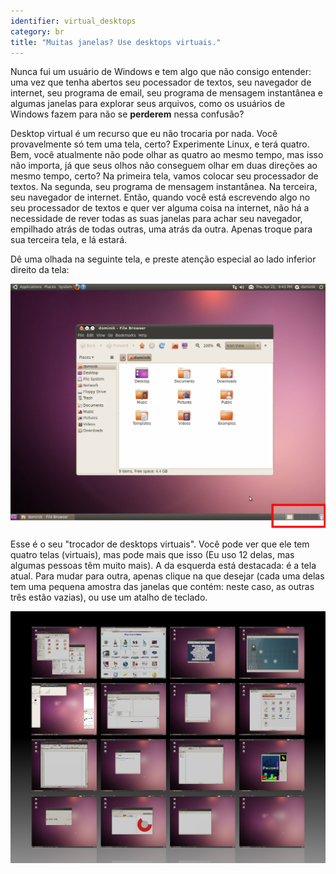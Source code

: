 ```yaml
---
identifier: virtual_desktops
category: br
title: "Muitas janelas? Use desktops virtuais."
---
```


Nunca fui um usuário de Windows e tem algo que não consigo entender: uma vez que tenha abertos seu pocessador de textos, seu navegador de internet, seu programa de email, seu programa de mensagem instantânea e algumas janelas para explorar seus arquivos, como os usuários de Windows fazem para não se <b>perderem</b> nessa confusão?

Desktop virtual é um recurso que eu não trocaria por nada. Você provavelmente só tem uma tela, certo? Experimente Linux, e terá quatro. Bem, você atualmente não pode olhar as quatro ao mesmo tempo, mas isso não importa, já que seus olhos não conseguem olhar em duas direções ao mesmo tempo, certo? Na primeira tela, vamos colocar seu processador de textos. Na segunda, seu programa de mensagem instantânea. Na terceira, seu navegador de internet. Então, quando você está escrevendo algo no seu processador de textos e quer ver alguma coisa na internet, não há a necessidade de rever todas as suas janelas para achar seu navegador, empilhado atrás de todas outras, uma atrás da outra. Apenas troque para sua terceira tela, e lá estará.

Dê uma olhada na seguinte tela, e preste atenção especial ao lado inferior direito da tela:

<img src="/img/workspaces.png" border="0"/>

Esse é o seu "trocador de desktops virtuais". Você pode ver que ele tem quatro telas (virtuais), mas pode mais que isso (Eu uso 12 delas, mas algumas pessoas têm muito mais). A da esquerda está destacada: é a tela atual. Para mudar para outra, apenas clique na que desejar (cada uma delas tem uma pequena amostra das janelas que contém: neste caso, as outras três estão vazias), ou use um atalho de teclado.

<img src="/img/workspaces_full.png" border="0"/>





